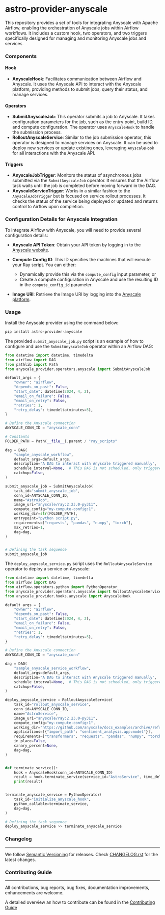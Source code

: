 # astro-provider-anyscale

This repository provides a set of tools for integrating Anyscale with Apache Airflow, enabling the orchestration of Anyscale jobs within Airflow workflows. It includes a custom hook, two operators, and two triggers specifically designed for managing and monitoring Anyscale jobs and services.

### Components

#### Hook
- **AnyscaleHook**: Facilitates communication between Airflow and Anyscale. It uses the Anyscale API to interact with the Anyscale platform, providing methods to submit jobs, query their status, and manage services.

#### Operators
- **SubmitAnyscaleJob**: This operator submits a job to Anyscale. It takes configuration parameters for the job, such as the entry point, build ID, and compute configuration. The operator uses `AnyscaleHook` to handle the submission process.
- **RolloutAnyscaleService**: Similar to the job submission operator, this operator is designed to manage services on Anyscale. It can be used to deploy new services or update existing ones, leveraging `AnyscaleHook` for all interactions with the Anyscale API.

#### Triggers
- **AnyscaleJobTrigger**: Monitors the status of asynchronous jobs submitted via the `SubmitAnyscaleJob` operator. It ensures that the Airflow task waits until the job is completed before moving forward in the DAG.
- **AnyscaleServiceTrigger**: Works in a similar fashion to the `AnyscaleJobTrigger` but is focused on service rollout processes. It checks the status of the service being deployed or updated and returns control to Airflow upon completion.

### Configuration Details for Anyscale Integration

To integrate Airflow with Anyscale, you will need to provide several configuration details:

- **Anyscale API Token**: Obtain your API token by logging in to the [Anyscale website](https://anyscale.com/).

- **Compute Config ID**: This ID specifies the machines that will execute your Ray script. You can either:
  - Dynamically provide this via the `compute_config` input parameter, or
  - Create a compute configuration in Anyscale and use the resulting ID in the `compute_config_id` parameter.

- **Image URI**: Retrieve the Image URI by logging into the [Anyscale platform](https://anyscale.com/).


### Usage

Install the Anyscale provider using the command below:

```sh
pip install astro-provider-anyscale
```


The provided `submit_anyscale_job.py` script is an example of how to configure and use the `SubmitAnyscaleJob` operator within an Airflow DAG:

```python
from datetime import datetime, timedelta
from airflow import DAG
from pathlib import Path
from anyscale_provider.operators.anyscale import SubmitAnyscaleJob

default_args = {
    "owner": "airflow",
    "depends_on_past": False,
    "start_date": datetime(2024, 4, 2),
    "email_on_failure": False,
    "email_on_retry": False,
    "retries": 1,
    "retry_delay": timedelta(minutes=5),
}

# Define the Anyscale connection
ANYSCALE_CONN_ID = "anyscale_conn"

# Constants
FOLDER_PATH = Path(__file__).parent / "ray_scripts"

dag = DAG(
    "sample_anyscale_workflow",
    default_args=default_args,
    description="A DAG to interact with Anyscale triggered manually",
    schedule_interval=None,  # This DAG is not scheduled, only triggered manually
    catchup=False,
)

submit_anyscale_job = SubmitAnyscaleJob(
    task_id="submit_anyscale_job",
    conn_id=ANYSCALE_CONN_ID,
    name="AstroJob",
    image_uri="anyscale/ray:2.23.0-py311",
    compute_config="my-compute-config:1",
    working_dir=str(FOLDER_PATH),
    entrypoint="python script.py",
    requirements=["requests", "pandas", "numpy", "torch"],
    max_retries=1,
    dag=dag,
)


# Defining the task sequence
submit_anyscale_job
```
The `deploy_anyscale_service.py` script uses the `RolloutAnyscaleService` operator to deploy a service on Anyscale:

```python
from datetime import datetime, timedelta
from airflow import DAG
from airflow.operators.python import PythonOperator
from anyscale_provider.operators.anyscale import RolloutAnyscaleService
from anyscale_provider.hooks.anyscale import AnyscaleHook

default_args = {
    "owner": "airflow",
    "depends_on_past": False,
    "start_date": datetime(2024, 4, 2),
    "email_on_failure": False,
    "email_on_retry": False,
    "retries": 1,
    "retry_delay": timedelta(minutes=5),
}

# Define the Anyscale connection
ANYSCALE_CONN_ID = "anyscale_conn"

dag = DAG(
    "sample_anyscale_service_workflow",
    default_args=default_args,
    description="A DAG to interact with Anyscale triggered manually",
    schedule_interval=None,  # This DAG is not scheduled, only triggered manually
    catchup=False,
)

deploy_anyscale_service = RolloutAnyscaleService(
    task_id="rollout_anyscale_service",
    conn_id=ANYSCALE_CONN_ID,
    name="AstroService",
    image_uri="anyscale/ray:2.23.0-py311",
    compute_config="my-compute-config:1",
    working_dir="https://github.com/anyscale/docs_examples/archive/refs/heads/main.zip",
    applications=[{"import_path": "sentiment_analysis.app:model"}],
    requirements=["transformers", "requests", "pandas", "numpy", "torch"],
    in_place=False,
    canary_percent=None,
    dag=dag,
)


def terminate_service():
    hook = AnyscaleHook(conn_id=ANYSCALE_CONN_ID)
    result = hook.terminate_service(service_id="AstroService", time_delay=5)
    print(result)


terminate_anyscale_service = PythonOperator(
    task_id="initialize_anyscale_hook",
    python_callable=terminate_service,
    dag=dag,
)

# Defining the task sequence
deploy_anyscale_service >> terminate_anyscale_service
```

### Changelog
_________

We follow [Semantic Versioning](https://semver.org/) for releases.
Check [CHANGELOG.rst](https://github.com/astronomer/astro-provider-anyscale/blob/main/CHANGELOG.rst)
for the latest changes.


### Contributing Guide
__________________

All contributions, bug reports, bug fixes, documentation improvements, enhancements are welcome.

A detailed overview an how to contribute can be found in the [Contributing Guide](https://github.com/astronomer/astro-provider-anyscale/blob/main/CONTRIBUTING.rst)
